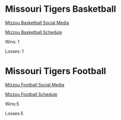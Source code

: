 # Missouri Tigers Basketball

[Mizzou Basketball Social Media](MizzouBasketballSocialMedia.md)

[Mizzou Basketball Schedule](MizzouBasketballSchedule.md)

Wins: 1

Losses: 1
# Missouri Tigers Football

[Mizzou Football Social Media](MizzouFootballSocialMedia.md)

[Mizzou Football Schedule](MizzouFootballSocialMedia.md)

Wins:5

Losses:5
